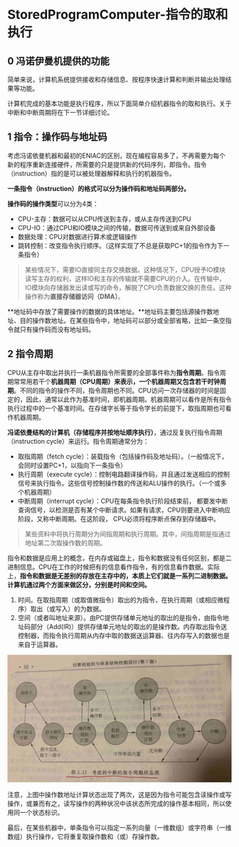 ﻿# StoredProgramComputer-指令的取和执行

## 0 冯诺伊曼机提供的功能 ##

简单来说，计算机系统提供接收和存储信息、按程序快速计算和判断并输出处理结果等功能。

计算机完成的基本功能是执行程序，所以下面简单介绍机器指令的取和执行。关于中断和中断周期将在下一节详细讨论。

## 1 指令：操作码与地址码 ##

考虑冯诺依曼机器和最初的ENIAC的区别，现在编程容易多了，不再需要为每个新的程序重新连接硬件，所需要的只是提供新的代码序列，即指令。指令（instruction）指的是可以被处理器解释和执行的机器指令。

**一条指令（instruction）的格式可以分为操作码和地址码两部分。**

**操作码的操作类型**可以分为4类：

* CPU-主存：数据可以从CPU传送到主存，或从主存传送到CPU
* CPU-IO：通过CPU和IO模块之间的传输，数据可传送到或来自外部设备
* 数据处理：CPU对数据进行算术或逻辑操作
* 跳转控制：改变指令执行顺序。（这样实现了不总是获取PC+1的指令作为下一条指令）

> 某些情况下，需要IO直接同主存交换数据。这种情况下，CPU授予IO模块读写主存的权利，这样IO和主存的传输就不需要CPU的介入。在传输中，IO模块向存储器发出读或写的命令，解脱了CPU负责数据交换的责任。这种操作称为**直接存储器访问（DMA）**。

**地址码中存放了需要操作的数据的具体地址。**地址码主要包括源操作数地址、目的操作数地址。在某些指令中，地址码可以部分或全部省略，比如一条空指令就只有操作码而没有地址码。

## 2 指令周期 ##

CPU从主存中取出并执行一条机器指令所需要的全部事件称为**指令周期**。指令周期常常用若干个**机器周期（CPU周期）**来表示，一个机器周期又包含若干**时钟周期**。不同的指令的操作不同，指令周期也不同。CPU访问一次存储器的时间是固定的，因此，通常以此作为基准时间，即机器周期。机器周期可以看作是所有指令执行过程中的一个基准时间。在存储字长等于指令字长的前提下，取指周期也可看作机器周期。

**冯诺依曼结构的计算机（存储程序并按地址顺序执行）**，通过反复执行指令周期（instruction cycle）来运行。指令周期通常分为：

* 取指周期（fetch cycle）：装载指令（包括操作码及地址码）。（一般情况下，会同时设置PC+1，以指向下一条指令）
* 执行周期（execute cycle）：控制电路翻译操作码，并且通过发送相应的控制信号来执行指令。这些信号控制操作数的传送和ALU操作的执行。（一个或多个机器周期）
* 中断周期（interrupt cycle）：CPU在每条指令执行阶段结束前， 都要发中断查询信号，以检测是否有某个中断请求。如果有请求，CPU则要进入中断响应阶段，又称中断周期。在这阶段， CPU必须将程序断点保存到存储器中。

> 某些资料中将执行周期分为间指周期和执行周期。其中，间指周期是指通过地址第二次取操作数的周期。

指令和数据是应用上的概念，在内存或磁盘上，指令和数据没有任何区别，都是二进制信息。CPU在工作的时候把有的信息看作指令，有的信息看作数据。实际上，**指令和数据是无差别的存放在主存中的，本质上它们就是一系列二进制数据。计算机通过两个方面来做区分，分别是时间和空间。**

1. 时间。在取指周期（或取值微指令）取出的为指令，在执行周期（或相应微程序）取出（或写入）的为数据。
2. 空间（或者叫地址来源）。由PC提供存储单元地址的取出的是指令，由指令地址码部分（Add(IR)）提供存储单元地址的取出的是操作数。内存取出指令送控制器，而指令执行周期从内存中取的数据送运算器、往内存写入的数据也是来自于运算器。

![](https://raw.githubusercontent.com/yixy4app/images/picgo/202208272118556.jpeg)

注意，上图中操作数地址计算状态出现了两次，这是因为指令可能包含读操作或写操作，或兼而有之，读写操作的两种状况中该状态所完成的操作基本相同，所以使用同一个状态标识。

最后，在某些机器中，单条指令可以指定一系列向量（一维数组）或字符串（一维数组）执行操作，它将重复取操作数和（或）存操作数。
